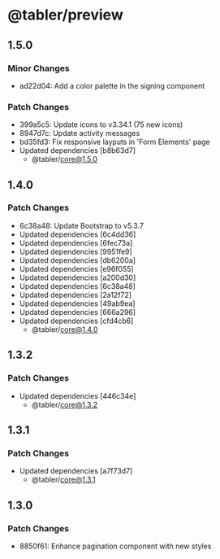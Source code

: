 # @tabler/preview

## 1.5.0

### Minor Changes

- ad22d04: Add a color palette in the signing component

### Patch Changes

- 399a5c5: Update icons to v3.34.1 (75 new icons)
- 8947d7c: Update activity messages
- bd35fd3: Fix responsive layputs in 'Form Elements' page
- Updated dependencies [b8b63d7]
  - @tabler/core@1.5.0

## 1.4.0

### Patch Changes

- 6c38a48: Update Bootstrap to v5.3.7
- Updated dependencies [6c4dd36]
- Updated dependencies [6fec73a]
- Updated dependencies [9951fe9]
- Updated dependencies [db6200a]
- Updated dependencies [e96f055]
- Updated dependencies [a200d30]
- Updated dependencies [6c38a48]
- Updated dependencies [2a12f72]
- Updated dependencies [49ab9ea]
- Updated dependencies [666a296]
- Updated dependencies [cfd4cb6]
  - @tabler/core@1.4.0

## 1.3.2

### Patch Changes

- Updated dependencies [446c34e]
  - @tabler/core@1.3.2

## 1.3.1

### Patch Changes

- Updated dependencies [a7f73d7]
  - @tabler/core@1.3.1

## 1.3.0

### Patch Changes

- 8850f61: Enhance pagination component with new styles
